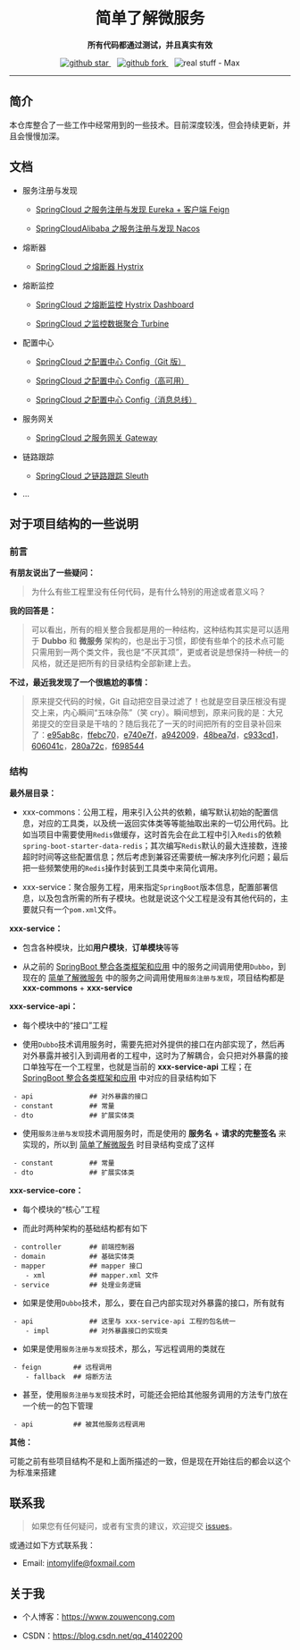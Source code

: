 <h1 align="center">
  简单了解微服务
</h1>

<p align="center">
	<strong>所有代码都通过测试，并且真实有效</strong>
</p>

<p align="center">
  <a target="_blank" href="https://github.com/intomylife/SpringCloud">
    <img src="https://img.shields.io/github/stars/intomylife/SpringCloud.svg?style=social" alt="github star"/>
  </a>&ensp;
  <a target="_blank" href="https://github.com/intomylife/SpringCloud">
    <img src="https://img.shields.io/github/forks/intomylife/SpringCloud.svg?style=social" alt="github fork"/>
  </a>&ensp;
  <img src="https://img.shields.io/badge/real%20stuff-Max-red" alt="real stuff - Max"/>
</p>

------

## 简介

本仓库整合了一些工作中经常用到的一些技术。目前深度较浅，但会持续更新，并且会慢慢加深。

## 文档

* 服务注册与发现

    * [SpringCloud 之服务注册与发现 Eureka + 客户端 Feign](https://blog.csdn.net/qq_41402200/article/details/90264207)

    * [SpringCloudAlibaba 之服务注册与发现 Nacos](https://blog.csdn.net/qq_41402200/article/details/107121599)

* 熔断器

    * [SpringCloud 之熔断器 Hystrix](https://blog.csdn.net/qq_41402200/article/details/90447408)

* 熔断监控

    * [SpringCloud 之熔断监控 Hystrix Dashboard](https://blog.csdn.net/qq_41402200/article/details/90576780)

    * [SpringCloud 之监控数据聚合 Turbine](https://blog.csdn.net/qq_41402200/article/details/90732956)

* 配置中心

    * [SpringCloud 之配置中心 Config（Git 版）](https://blog.csdn.net/qq_41402200/article/details/91126435)

    * [SpringCloud 之配置中心 Config（高可用）](https://blog.csdn.net/qq_41402200/article/details/91175252)

    * [SpringCloud 之配置中心 Config（消息总线）](https://blog.csdn.net/qq_41402200/article/details/92077652)

* 服务网关

    * [SpringCloud 之服务网关 Gateway](https://blog.csdn.net/qq_41402200/article/details/94333830)

* 链路跟踪

    * [SpringCloud 之链路跟踪 Sleuth](https://blog.csdn.net/qq_41402200/article/details/94865516)

* ...

## 对于项目结构的一些说明

### 前言

**有朋友说出了一些疑问：**

> 为什么有些工程里没有任何代码，是有什么特别的用途或者意义吗？

**我的回答是：**

> 可以看出，所有的相关整合我都是用的一种结构，这种结构其实是可以适用于 **Dubbo** 和 **微服务** 架构的，也是出于习惯，即使有些单个的技术点可能只需用到一两个类文件，我也是“不厌其烦”，更或者说是想保持一种统一的风格，就还是把所有的目录结构全部新建上去。

**不过，最近我发现了一个很尴尬的事情：**

> 原来提交代码的时候，Git 自动把空目录过滤了！也就是空目录压根没有提交上来，内心瞬间“五味杂陈”（笑 cry）。瞬间想到，原来问我的是：大兄弟提交的空目录是干啥的？随后我花了一天的时间把所有的空目录补回来了：[e95ab8c](https://github.com/intomylife/SpringCloud/commit/e95ab8ce1d370bfd66b19ce28c6389f810b06ffe)，[ffebc70](https://github.com/intomylife/SpringCloud/commit/ffebc70557ecb68028780ca9f125427970d1d6f7)，[e740e7f](https://github.com/intomylife/SpringCloud/commit/e740e7fdf8435e876bd4332be6f531583f14a0e0)，[a942009](https://github.com/intomylife/SpringCloud/commit/a94200935b7fd62e10cd8665d757b4110144ba19)，[48bea7d](https://github.com/intomylife/SpringCloud/commit/48bea7dda3bc70e911a81bc86b6e48fbd2c83c46)，[c933cd1](https://github.com/intomylife/SpringCloud/commit/c933cd1692f1657d99210309f20822c2cae92316)，[606041c](https://github.com/intomylife/SpringCloud/commit/606041c6205b036c1872e3aef76f5f7ec67385ef)，[280a72c](https://github.com/intomylife/SpringCloud/commit/280a72c2913f4962c78bcb03c061db87de1e4fc9)，[f698544](https://github.com/intomylife/SpringCloud/commit/f6985440fec9fa6e085d86d10b148cde309fda20)

### 结构

**最外层目录：**

* xxx-commons：公用工程，用来引入公共的依赖，编写默认初始的配置信息，对应的工具类，以及统一返回实体类等等能抽取出来的一切公用代码。比如当项目中需要使用`Redis`做缓存，这时首先会在此工程中引入`Redis`的依赖`spring-boot-starter-data-redis`；其次编写`Redis`默认的最大连接数，连接超时时间等这些配置信息；然后考虑到兼容还需要统一解决序列化问题；最后把一些频繁使用的`Redis`操作封装到工具类中来简化调用。

* xxx-service：聚合服务工程，用来指定`SpringBoot`版本信息，配置部署信息，以及包含所需的所有子模块。也就是说这个父工程是没有其他代码的，主要就只有一个`pom.xml`文件。

**xxx-service：**

* 包含各种模块，比如**用户模块**，**订单模块**等等

* 从之前的 [SpringBoot 整合各类框架和应用](https://github.com/intomylife/SpringBoot) 中的服务之间调用使用`Dubbo`，到现在的 [简单了解微服务](https://github.com/intomylife/SpringCloud) 中的服务之间调用使用`服务注册与发现`，项目结构都是 **xxx-commons** + **xxx-service**

**xxx-service-api：**

* 每个模块中的“接口”工程

* 使用`Dubbo`技术调用服务时，需要先把对外提供的接口在内部实现了，然后再对外暴露并被引入到调用者的工程中，这时为了解耦合，会只把对外暴露的接口单独写在一个工程里，也就是当前的 **xxx-service-api** 工程；在 [SpringBoot 整合各类框架和应用](https://github.com/intomylife/SpringBoot) 中对应的目录结构如下

```
 - api              ## 对外暴露的接口
 - constant         ## 常量
 - dto              ## 扩展实体类
```

* 使用`服务注册与发现`技术调用服务时，而是使用的 **服务名** + **请求的完整签名** 来实现的，所以到 [简单了解微服务](https://github.com/intomylife/SpringCloud) 时目录结构变成了这样

```
 - constant         ## 常量
 - dto              ## 扩展实体类
```

**xxx-service-core：**

* 每个模块的“核心”工程

* 而此时两种架构的基础结构都有如下

```
 - controller       ## 前端控制器
 - domain           ## 基础实体类
 - mapper           ## mapper 接口
    - xml           ## mapper.xml 文件
 - service          ## 处理业务逻辑
```

* 如果是使用`Dubbo`技术，那么，要在自己内部实现对外暴露的接口，所有就有

```
 - api              ## 这里与 xxx-service-api 工程的包名统一
    - impl          ## 对外暴露接口的实现类
```

* 如果是使用`服务注册与发现`技术，那么，写远程调用的类就在

```
 - feign        ## 远程调用
    - fallback  ## 熔断方法
```

* 甚至，使用`服务注册与发现`技术时，可能还会把给其他服务调用的方法专门放在一个统一的包下管理

```
 - api          ## 被其他服务远程调用
```

**其他：**

可能之前有些项目结构不是和上面所描述的一致，但是现在开始往后的都会以这个为标准来搭建

## 联系我

> 如果您有任何疑问，或者有宝贵的建议，欢迎提交 [issues](https://github.com/intomylife/SpringCloud/issues)。

或通过如下方式联系我：

* Email: intomylife@foxmail.com

## 关于我

* 个人博客：https://www.zouwencong.com

* CSDN：https://blog.csdn.net/qq_41402200
